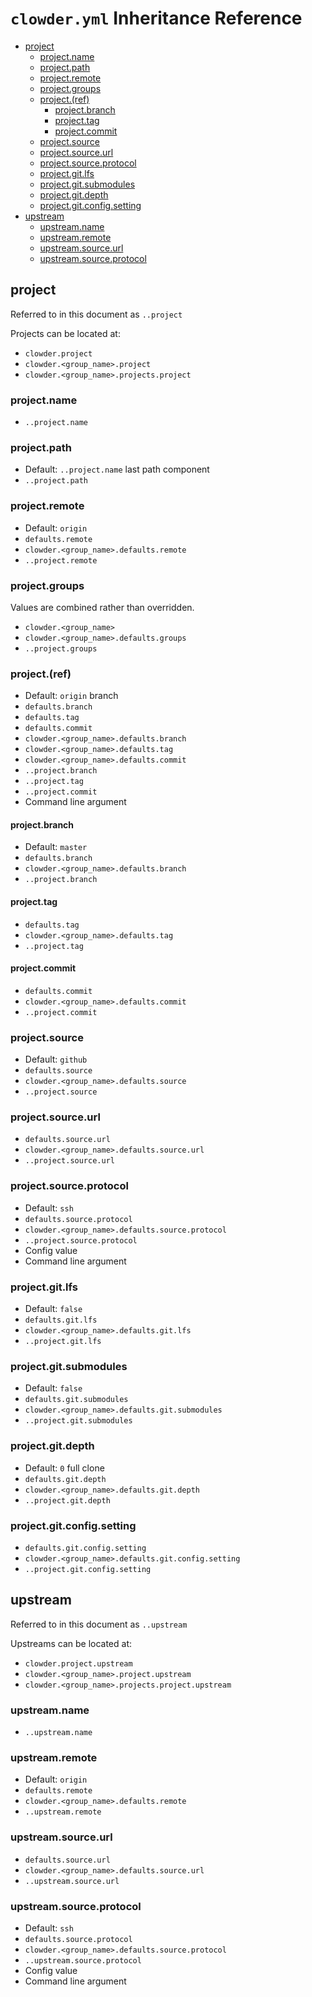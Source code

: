 # `clowder.yml` Inheritance Reference

- [project](#project)
  - [project.name](#projectname)
  - [project.path](#projectpath)
  - [project.remote](#projectremote)
  - [project.groups](#projectgroups)
  - [project.(ref)](#projectref)
    - [project.branch](#projectbranch)
    - [project.tag](#projecttag)
    - [project.commit](#projectcommit)
  - [project.source](#projectsource)
  - [project.source.url](#projectsourceurl)
  - [project.source.protocol](#projectsourceprotocol)
  - [project.git.lfs](#project.gitlfs)
  - [project.git.submodules](#projectgitsubmodules)
  - [project.git.depth](#project.gitdepth)
  - [project.git.config.setting](#projectgitconfigsetting)
- [upstream](#upstream)
  - [upstream.name](#upstreamname)
  - [upstream.remote](#upstreamremote)
  - [upstream.source.url](#upstreamsourceurl)
  - [upstream.source.protocol](#upstreamsourceprotocol)

## project

Referred to in this document as `..project`

Projects can be located at:

- `clowder.project`
- `clowder.<group_name>.project`
- `clowder.<group_name>.projects.project`

### project.name

- `..project.name`

### project.path

- Default: `..project.name` last path component
- `..project.path`

### project.remote

- Default: `origin`
- `defaults.remote`
- `clowder.<group_name>.defaults.remote`
- `..project.remote`

### project.groups

Values are combined rather than overridden.

- `clowder.<group_name>`
- `clowder.<group_name>.defaults.groups`
- `..project.groups`

### project.(ref)

- Default: `origin` branch
- `defaults.branch`
- `defaults.tag`
- `defaults.commit`
- `clowder.<group_name>.defaults.branch`
- `clowder.<group_name>.defaults.tag`
- `clowder.<group_name>.defaults.commit`
- `..project.branch`
- `..project.tag`
- `..project.commit`
- Command line argument

#### project.branch

- Default: `master`
- `defaults.branch`
- `clowder.<group_name>.defaults.branch`
- `..project.branch`

#### project.tag

- `defaults.tag`
- `clowder.<group_name>.defaults.tag`
- `..project.tag`

#### project.commit

- `defaults.commit`
- `clowder.<group_name>.defaults.commit`
- `..project.commit`

### project.source

- Default: `github`
- `defaults.source`
- `clowder.<group_name>.defaults.source`
- `..project.source`

### project.source.url

- `defaults.source.url`
- `clowder.<group_name>.defaults.source.url`
- `..project.source.url`

### project.source.protocol

- Default: `ssh`
- `defaults.source.protocol`
- `clowder.<group_name>.defaults.source.protocol`
- `..project.source.protocol`
- Config value
- Command line argument

### project.git.lfs

- Default: `false`
- `defaults.git.lfs`
- `clowder.<group_name>.defaults.git.lfs`
- `..project.git.lfs`

### project.git.submodules

- Default: `false`
- `defaults.git.submodules`
- `clowder.<group_name>.defaults.git.submodules`
- `..project.git.submodules`

### project.git.depth

- Default: `0` full clone
- `defaults.git.depth`
- `clowder.<group_name>.defaults.git.depth`
- `..project.git.depth`

### project.git.config.setting

- `defaults.git.config.setting`
- `clowder.<group_name>.defaults.git.config.setting`
- `..project.git.config.setting`

## upstream

Referred to in this document as `..upstream`

Upstreams can be located at:

- `clowder.project.upstream`
- `clowder.<group_name>.project.upstream`
- `clowder.<group_name>.projects.project.upstream`

### upstream.name

- `..upstream.name`

### upstream.remote

- Default: `origin`
- `defaults.remote`
- `clowder.<group_name>.defaults.remote`
- `..upstream.remote`

### upstream.source.url

- `defaults.source.url`
- `clowder.<group_name>.defaults.source.url`
- `..upstream.source.url`

### upstream.source.protocol

- Default: `ssh`
- `defaults.source.protocol`
- `clowder.<group_name>.defaults.source.protocol`
- `..upstream.source.protocol`
- Config value
- Command line argument
